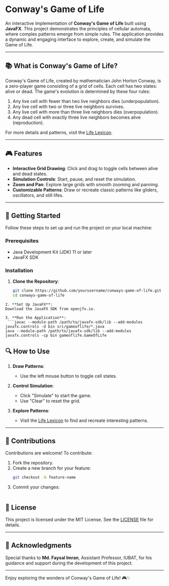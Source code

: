 # Conway's Game of Life  

An interactive implementation of **Conway's Game of Life** built using **JavaFX**. This project demonstrates the principles of cellular automata, where complex patterns emerge from simple rules. The application provides a dynamic and engaging interface to explore, create, and simulate the Game of Life.

---

## 📚 What is Conway's Game of Life?  

Conway's Game of Life, created by mathematician John Horton Conway, is a zero-player game consisting of a grid of cells. Each cell has two states: alive or dead. The game's evolution is determined by these four rules:

1. Any live cell with fewer than two live neighbors dies (underpopulation).  
2. Any live cell with two or three live neighbors survives.  
3. Any live cell with more than three live neighbors dies (overpopulation).  
4. Any dead cell with exactly three live neighbors becomes alive (reproduction).  

For more details and patterns, visit the [Life Lexicon](https://conwaylife.com/ref/lexicon/lex.htm).

---

## 🎮 Features  

- **Interactive Grid Drawing**: Click and drag to toggle cells between alive and dead states.  
- **Simulation Controls**: Start, pause, and reset the simulation.  
- **Zoom and Pan**: Explore large grids with smooth zooming and panning.  
- **Customizable Patterns**: Draw or recreate classic patterns like gliders, oscillators, and still lifes.  

---

## 🚀 Getting Started  

Follow these steps to set up and run the project on your local machine:

### Prerequisites  

- Java Development Kit (JDK) 11 or later  
- JavaFX SDK  

### Installation  

1. **Clone the Repository**:  
   ```bash
   git clone https://github.com/yourusername/conways-game-of-life.git
   cd conways-game-of-life
  ```
2. **Set Up JavaFX**:
  Download the JavaFX SDK from openjfx.io.

3. **Run the Application**:
   ```javac --module-path /path/to/javafx-sdk/lib --add-modules javafx.controls -d bin src/gameoflife/*.java
java --module-path /path/to/javafx-sdk/lib --add-modules javafx.controls -cp bin gameoflife.GameOfLife
  ```


## 🔍 How to Use  

1. **Draw Patterns**:  
   - Use the left mouse button to toggle cell states.  

2. **Control Simulation**:  
   - Click "Simulate" to start the game.  
   - Use "Clear" to reset the grid.  

3. **Explore Patterns**:  
   - Visit the [Life Lexicon](https://conwaylife.com/ref/lexicon/lex.htm) to find and recreate interesting patterns.  

---

## 🙌 Contributions  

Contributions are welcome! To contribute:  
1. Fork the repository.  
2. Create a new branch for your feature:  
   ```bash
   git checkout -b feature-name
   ```
3. Commit your changes:
   ```git commit -m "Add new feature"
   ```


## 📜 License  

This project is licensed under the MIT License. See the [LICENSE](LICENSE) file for details.  

---

## 🌟 Acknowledgments  

Special thanks to **Md. Faysal Imran**, Assistant Professor, IUBAT, for his guidance and support during the development of this project.  

---

Enjoy exploring the wonders of Conway's Game of Life! 🎮✨  
